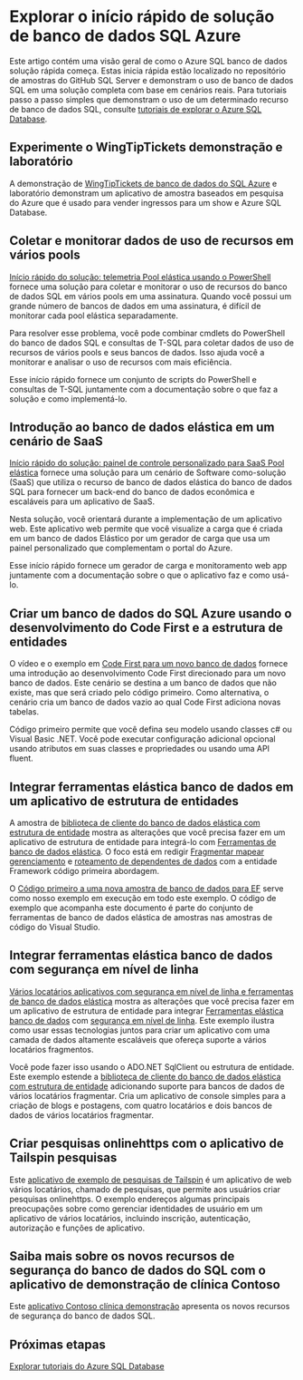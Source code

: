 <properties
   pageTitle="Início rápido do SQL Azure banco de dados solução | Microsoft Azure"
   description="Saiba mais sobre soluções de banco de dados do SQL Azure"
   services="sql-database"
   documentationCenter=""
   authors="CarlRabeler"
   manager="jhubbard"
   editor=""/>

<tags
   ms.service="sql-database"
   ms.devlang="NA"
   ms.topic="article"
   ms.tgt_pltfrm="NA"
   ms.workload="sqldb-quickstart"
   ms.date="09/06/2016"
   ms.author="carlrab"/>

# <a name="explore-azure-sql-database-solution-quick-starts"></a>Explorar o início rápido de solução de banco de dados SQL Azure

Este artigo contém uma visão geral de como o Azure SQL banco de dados solução rápida começa. Estas inicia rápida estão localizado no repositório de amostras do GitHub SQL Server e demonstram o uso de banco de dados SQL em uma solução completa com base em cenários reais. Para tutoriais passo a passo simples que demonstram o uso de um determinado recurso de banco de dados SQL, consulte [tutoriais de explorar o Azure SQL Database](sql-database-explore-tutorials.md).

## <a name="try-the-wingtiptickets-demo-and-hands-on-lab"></a>Experimente o WingTipTickets demonstração e laboratório

A demonstração de [WingTipTickets de banco de dados do SQL Azure](https://github.com/microsoft/wingtiptickets) e laboratório demonstram um aplicativo de amostra baseados em pesquisa do Azure que é usado para vender ingressos para um show e Azure SQL Database.


## <a name="collect-and-monitor-resource-usage-data-across-multiple-pools"></a>Coletar e monitorar dados de uso de recursos em vários pools

[Início rápido do solução: telemetria Pool elástica usando o PowerShell](https://github.com/Microsoft/sql-server-samples/tree/master/samples/manage/azure-sql-db-elastic-pools) fornece uma solução para coletar e monitorar o uso de recursos do banco de dados SQL em vários pools em uma assinatura. Quando você possui um grande número de bancos de dados em uma assinatura, é difícil de monitorar cada pool elástica separadamente.

Para resolver esse problema, você pode combinar cmdlets do PowerShell do banco de dados SQL e consultas de T-SQL para coletar dados de uso de recursos de vários pools e seus bancos de dados. Isso ajuda você a monitorar e analisar o uso de recursos com mais eficiência.

Esse início rápido fornece um conjunto de scripts do PowerShell e consultas de T-SQL juntamente com a documentação sobre o que faz a solução e como implementá-lo.

## <a name="get-started-with-elastic-database-in-an-saas-scenario"></a>Introdução ao banco de dados elástica em um cenário de SaaS

 [Início rápido do solução: painel de controle personalizado para SaaS Pool elástica](https://github.com/Microsoft/sql-server-samples/tree/master/samples/manage/azure-sql-db-elastic-pools-custom-dashboard) fornece uma solução para um cenário de Software como-solução (SaaS) que utiliza o recurso de banco de dados elástica do banco de dados SQL para fornecer um back-end do banco de dados econômica e escaláveis para um aplicativo de SaaS.

Nesta solução, você orientará durante a implementação de um aplicativo web. Este aplicativo web permite que você visualize a carga que é criada em um banco de dados Elástico por um gerador de carga que usa um painel personalizado que complementam o portal do Azure.

Esse início rápido fornece um gerador de carga e monitoramento web app juntamente com a documentação sobre o que o aplicativo faz e como usá-lo.

## <a name="create-an-azure-sql-database-by-using-code-first-development-and-the-entity-framework"></a>Criar um banco de dados do SQL Azure usando o desenvolvimento do Code First e a estrutura de entidades

O vídeo e o exemplo em [Code First para um novo banco de dados](https://msdn.microsoft.com/data/jj193542.aspx) fornece uma introdução ao desenvolvimento Code First direcionado para um novo banco de dados. Este cenário se destina a um banco de dados que não existe, mas que será criado pelo código primeiro. Como alternativa, o cenário cria um banco de dados vazio ao qual Code First adiciona novas tabelas.

Código primeiro permite que você defina seu modelo usando classes c# ou Visual Basic .NET. Você pode executar configuração adicional opcional usando atributos em suas classes e propriedades ou usando uma API fluent.

## <a name="integrate-elastic-database-tools-into-an-entity-framework-application"></a>Integrar ferramentas elástica banco de dados em um aplicativo de estrutura de entidades

A amostra de [biblioteca de cliente do banco de dados elástica com estrutura de entidade](sql-database-elastic-scale-use-entity-framework-applications-visual-studio.md) mostra as alterações que você precisa fazer em um aplicativo de estrutura de entidade para integrá-lo com [Ferramentas de banco de dados elástica](sql-database-elastic-scale-get-started.md). O foco está em redigir [Fragmentar mapear gerenciamento](sql-database-elastic-scale-shard-map-management.md) e [roteamento de dependentes de dados](sql-database-elastic-scale-data-dependent-routing.md) com a entidade Framework código primeira abordagem.

O [Código primeiro a uma nova amostra de banco de dados para EF](http://msdn.microsoft.com/data/jj193542.aspx) serve como nosso exemplo em execução em todo este exemplo. O código de exemplo que acompanha este documento é parte do conjunto de ferramentas de banco de dados elástica de amostras nas amostras de código do Visual Studio.

## <a name="integrate-elastic-database-tools-with-row-level-security"></a>Integrar ferramentas elástica banco de dados com segurança em nível de linha

[Vários locatários aplicativos com segurança em nível de linha e ferramentas de banco de dados elástica](sql-database-elastic-tools-multi-tenant-row-level-security.md) mostra as alterações que você precisa fazer em um aplicativo de estrutura de entidade para integrar [Ferramentas elástica banco de dados](sql-database-elastic-scale-get-started.md) com [segurança em nível de linha](https://msdn.microsoft.com/library/dn765131). Este exemplo ilustra como usar essas tecnologias juntos para criar um aplicativo com uma camada de dados altamente escaláveis que ofereça suporte a vários locatários fragmentos.

Você pode fazer isso usando o ADO.NET SqlClient ou estrutura de entidade. Este exemplo estende a [biblioteca de cliente do banco de dados elástica com estrutura de entidade](sql-database-elastic-scale-use-entity-framework-applications-visual-studio.md) adicionando suporte para bancos de dados de vários locatários fragmentar.
Cria um aplicativo de console simples para a criação de blogs e postagens, com quatro locatários e dois bancos de dados de vários locatários fragmentar.

## <a name="create-online-surveys-with-the-tailspin-surveys-application"></a>Criar pesquisas onlinehttps com o aplicativo de Tailspin pesquisas

Este [aplicativo de exemplo de pesquisas de Tailspin](https://github.com/Azure-Samples/guidance-identity-management-for-multitenant-apps/blob/master/docs/running-the-app.md) é um aplicativo de web vários locatários, chamado de pesquisas, que permite aos usuários criar pesquisas onlinehttps. O exemplo endereços algumas principais preocupações sobre como gerenciar identidades de usuário em um aplicativo de vários locatários, incluindo inscrição, autenticação, autorização e funções de aplicativo.

## <a name="learn-about-the-latest-security-features-of-sql-database-with-the-contoso-clinic-demo-application"></a>Saiba mais sobre os novos recursos de segurança do banco de dados do SQL com o aplicativo de demonstração de clínica Contoso

Este [aplicativo Contoso clínica demonstração](https://github.com/Microsoft/azure-sql-security-sample) apresenta os novos recursos de segurança do banco de dados SQL.

## <a name="next-steps"></a>Próximas etapas

[Explorar tutoriais do Azure SQL Database](sql-database-explore-tutorials.md)
